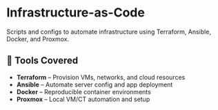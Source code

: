 # Infrastructure-as-Code

Scripts and configs to automate infrastructure using Terraform, Ansible, Docker, and Proxmox.

## 🧰 Tools Covered

- **Terraform** – Provision VMs, networks, and cloud resources
- **Ansible** – Automate server config and app deployment
- **Docker** – Reproducible container environments
- **Proxmox** – Local VM/CT automation and setup
